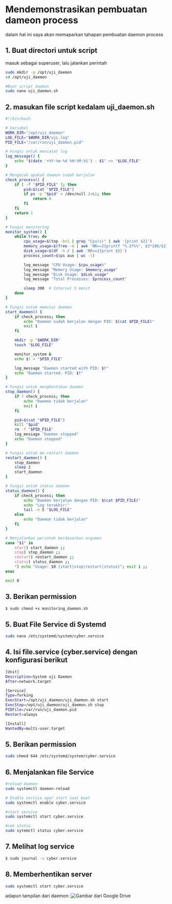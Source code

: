 # Mendemonstrasikan pembuatan dameon process

dalam hal ini saya akan memaparkan tahapan pembuatan daemon process

## 1. Buat directori untuk script
masuk sebagai superuser, lalu jalankan perintah
```bash
sudo mkdir -p /opt/uji_daemon
cd /opt/uji_daemon

#Buat script daemon
sudo nano uji_daemon.sh
```

## 2. masukan file script kedalam  uji_daemon.sh
```bash
#!/bin/bash

# Variabel
WORK_DIR="/opt/uji_daemon"
LOG_FILE="$WORK_DIR/uji.log"
PID_FILE="/var/run/uji_daemon.pid"

# Fungsi untuk mencatat log
log_message() {
    echo "$(date '+%Y-%m-%d %H:%M:%S') - $1" >> "$LOG_FILE"
}

# Mengecek apakah daemon sudah berjalan
check_process() {
    if [ -f "$PID_FILE" ]; then
        pid=$(cat "$PID_FILE")
        if ps -p "$pid" > /dev/null 2>&1; then
            return 0
        fi
    fi
    return 1
}

# Fungsi monitoring
monitor_system() {
    while true; do
        cpu_usage=$(top -bn1 | grep "Cpu(s)" | awk '{print $2}')
        memory_usage=$(free -m | awk 'NR==2{printf "%.2f%%", $3*100/$2}')
        disk_usage=$(df -h / | awk 'NR==2{print $5}')
        process_count=$(ps aux | wc -l)

        log_message "CPU Usage: $cpu_usage%"
        log_message "Memory Usage: $memory_usage"
        log_message "Disk Usage: $disk_usage"
        log_message "Total Processes: $process_count"

        sleep 300  # Interval 5 menit
    done
}

# Fungsi untuk memulai daemon
start_daemon() {
    if check_process; then
        echo "Daemon sudah berjalan dengan PID: $(cat $PID_FILE)"
        exit 1
    fi

    mkdir -p "$WORK_DIR"
    touch "$LOG_FILE"

    monitor_system &
    echo $! > "$PID_FILE"

    log_message "Daemon started with PID: $!"
    echo "Daemon started. PID: $!"
}

# Fungsi untuk menghentikan daemon
stop_daemon() {
    if ! check_process; then
        echo "Daemon tidak berjalan"
        exit 1
    fi

    pid=$(cat "$PID_FILE")
    kill "$pid"
    rm -f "$PID_FILE"
    log_message "Daemon stopped"
    echo "Daemon stopped"
}

# Fungsi untuk me-restart daemon
restart_daemon() {
    stop_daemon
    sleep 2
    start_daemon
}

# Fungsi untuk status daemon
status_daemon() {
    if check_process; then
        echo "Daemon berjalan dengan PID: $(cat $PID_FILE)"
        echo "Log terakhir:"
        tail -n 5 "$LOG_FILE"
    else
        echo "Daemon tidak berjalan"
    fi
}

# Menjalankan perintah berdasarkan argumen
case "$1" in
    start) start_daemon ;;
    stop) stop_daemon ;;
    restart) restart_daemon ;;
    status) status_daemon ;;
    *) echo "Usage: $0 {start|stop|restart|status}"; exit 1 ;;
esac

exit 0
```
## 3. Berikan permission
```bash
$ sudo chmod +x monitoring_daemon.sh
```
## 5. Buat File Service di Systemd
```bash
sudo nano /etc/systemd/system/cyber.service
```

## 4. Isi file.service (cyber.service) dengan konfigurasi berikut
```bash
[Unit]
Description=System uji Daemon
After=network.target

[Service]
Type=forking
ExecStart=/opt/uji_daemon/uji_daemon.sh start
ExecStop=/opt/uji_daemon/uji_daemon.sh stop
PIDFile=/var/run/uji_daemon.pid
Restart=always

[Install]
WantedBy=multi-user.target
```
## 5. Berikan permission
```bash
sudo chmod 644 /etc/systemd/system/cyber.service
```
## 6. Menjalankan file Service
```bash
#reload daemon
sudo systemctl daemon-reload

# Enable service agar start saat boot
sudo systemctl enable cyber.service

#start service
sudo systemctl start cyber.service

#cek status 
sudo sytemctl status cyber.service
```
## 7. Melihat log service
```bash
$ sudo journal -u cyber.service
```

## 8. Memberhentikan server
```bash
sudo systemctl start cyber.service
```

adapun tampilan dari daemon:
![Gambar dari Google Drive](https://drive.google.com/uc?id=1-zoh4KzSn_M5i9UGRCnEHFuaMbLmhOWc)
